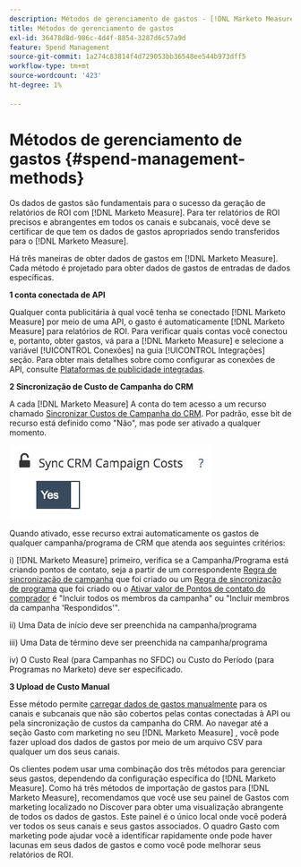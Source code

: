 ```yaml
---
description: Métodos de gerenciamento de gastos - [!DNL Marketo Measure]
title: Métodos de gerenciamento de gastos
exl-id: 36478d8d-986c-4d4f-8854-3287d6c57a9d
feature: Spend Management
source-git-commit: 1a274c83814f4d729053bb36548ee544b973dff5
workflow-type: tm+mt
source-wordcount: '423'
ht-degree: 1%

---
```


# Métodos de gerenciamento de gastos {#spend-management-methods}

Os dados de gastos são fundamentais para o sucesso da geração de relatórios de ROI com [!DNL Marketo Measure]. Para ter relatórios de ROI precisos e abrangentes em todos os canais e subcanais, você deve se certificar de que tem os dados de gastos apropriados sendo transferidos para o [!DNL Marketo Measure].

Há três maneiras de obter dados de gastos em [!DNL Marketo Measure]. Cada método é projetado para obter dados de gastos de entradas de dados específicas.

**1 conta conectada de API**

Qualquer conta publicitária à qual você tenha se conectado [!DNL Marketo Measure] por meio de uma API, o gasto é automaticamente [!DNL Marketo Measure] para relatórios de ROI. Para verificar quais contas você conectou e, portanto, obter gastos, vá para a [!DNL Marketo Measure] e selecione a variável [!UICONTROL Conexões] na guia [!UICONTROL Integrações] seção. Para obter mais detalhes sobre como configurar as conexões de API, consulte [Plataformas de publicidade integradas](/help/api-connections/utilizing-marketo-measures-api-connections/integrated-ad-platforms.md#how-to-connect-ad-platforms).

**2 Sincronização de Custo de Campanha do CRM**

A cada [!DNL Marketo Measure] A conta do tem acesso a um recurso chamado [Sincronizar Custos de Campanha do CRM](/help/marketing-spend/spend-management/crm-campaign-costs.md#availability). Por padrão, esse bit de recurso está definido como &quot;Não&quot;, mas pode ser ativado a qualquer momento.

![](assets/spend-management-methods-1.png)

Quando ativado, esse recurso extrai automaticamente os gastos de qualquer campanha/programa de CRM que atenda aos seguintes critérios:

i) [!DNL Marketo Measure] primeiro, verifica se a Campanha/Programa está criando pontos de contato, seja a partir de um correspondente [Regra de sincronização de campanha](/help/channel-tracking-and-setup/offline-channels/custom-campaign-sync.md) que foi criado ou um [Regra de sincronização de programa](/help/marketo-measure-and-marketo/marketo-measure-integrations-with-marketo/marketo-engage-programs-integration.md) que foi criado ou o [Ativar valor de Pontos de contato do comprador](/help/channel-tracking-and-setup/offline-channels/legacy-processes/syncing-offline-campaigns.md#how-to-create-a-campaign-and-sync-buyer-touchpoints) é &quot;Incluir todos os membros da campanha&quot; ou &quot;Incluir membros da campanha &#39;Respondidos&#39;&quot;.

ii) Uma Data de início deve ser preenchida na campanha/programa

iii) Uma Data de término deve ser preenchida na campanha/programa

iv) O Custo Real (para Campanhas no SFDC) ou Custo do Período (para Programas no Marketo) deve ser especificado.

**3 Upload de Custo Manual**

Esse método permite [carregar dados de gastos manualmente](/help/marketing-spend/spend-management/marketing-channel-costs.md#uploading-marketing-costs) para os canais e subcanais que não são cobertos pelas contas conectadas à API ou pela sincronização de custos da campanha do CRM. Ao navegar até a seção Gasto com marketing no seu [!DNL Marketo Measure] , você pode fazer upload dos dados de gastos por meio de um arquivo CSV para qualquer um dos seus canais.

Os clientes podem usar uma combinação dos três métodos para gerenciar seus gastos, dependendo da configuração específica do [!DNL Marketo Measure]. Como há três métodos de importação de gastos para [!DNL Marketo Measure], recomendamos que você use seu painel de Gastos com marketing localizado no Discover para obter uma visualização abrangente de todos os dados de gastos. Este painel é o único local onde você poderá ver todos os seus canais e seus gastos associados. O quadro Gasto com marketing pode ajudar você a identificar rapidamente onde pode haver lacunas em seus dados de gastos e como você pode melhorar seus relatórios de ROI.

